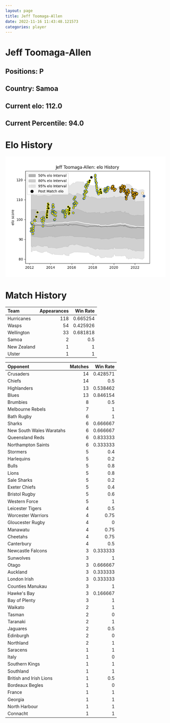 ```yaml
---  
layout: page  
title: Jeff Toomaga-Allen  
date: 2022-11-16 11:43:48.121573  
categories: player  
---
```

# Jeff Toomaga-Allen

## Positions: P

## Country: Samoa

## Current elo: 112.0

## Current Percentile: 94.0

# Elo History


![elo history](history_JeffToomaga-Allen.png)
# Match History


| Team        |   Appearances |   Win Rate |
|:------------|--------------:|-----------:|
| Hurricanes  |           118 |   0.665254 |
| Wasps       |            54 |   0.425926 |
| Wellington  |            33 |   0.681818 |
| Samoa       |             2 |   0.5      |
| New Zealand |             1 |   1        |
| Ulster      |             1 |   1        |

| Opponent                 |   Matches |   Win Rate |
|:-------------------------|----------:|-----------:|
| Crusaders                |        14 |   0.428571 |
| Chiefs                   |        14 |   0.5      |
| Highlanders              |        13 |   0.538462 |
| Blues                    |        13 |   0.846154 |
| Brumbies                 |         8 |   0.5      |
| Melbourne Rebels         |         7 |   1        |
| Bath Rugby               |         6 |   1        |
| Sharks                   |         6 |   0.666667 |
| New South Wales Waratahs |         6 |   0.666667 |
| Queensland Reds          |         6 |   0.833333 |
| Northampton Saints       |         6 |   0.333333 |
| Stormers                 |         5 |   0.4      |
| Harlequins               |         5 |   0.2      |
| Bulls                    |         5 |   0.8      |
| Lions                    |         5 |   0.8      |
| Sale Sharks              |         5 |   0.2      |
| Exeter Chiefs            |         5 |   0.4      |
| Bristol Rugby            |         5 |   0.6      |
| Western Force            |         5 |   1        |
| Leicester Tigers         |         4 |   0.5      |
| Worcester Warriors       |         4 |   0.75     |
| Gloucester Rugby         |         4 |   0        |
| Manawatu                 |         4 |   0.75     |
| Cheetahs                 |         4 |   0.75     |
| Canterbury               |         4 |   0.5      |
| Newcastle Falcons        |         3 |   0.333333 |
| Sunwolves                |         3 |   1        |
| Otago                    |         3 |   0.666667 |
| Auckland                 |         3 |   0.333333 |
| London Irish             |         3 |   0.333333 |
| Counties Manukau         |         3 |   1        |
| Hawke's Bay              |         3 |   0.166667 |
| Bay of Plenty            |         3 |   1        |
| Waikato                  |         2 |   1        |
| Tasman                   |         2 |   0        |
| Taranaki                 |         2 |   1        |
| Jaguares                 |         2 |   0.5      |
| Edinburgh                |         2 |   0        |
| Northland                |         2 |   1        |
| Saracens                 |         1 |   1        |
| Italy                    |         1 |   0        |
| Southern Kings           |         1 |   1        |
| Southland                |         1 |   1        |
| British and Irish Lions  |         1 |   0.5      |
| Bordeaux Begles          |         1 |   0        |
| France                   |         1 |   1        |
| Georgia                  |         1 |   1        |
| North Harbour            |         1 |   1        |
| Connacht                 |         1 |   1        |
